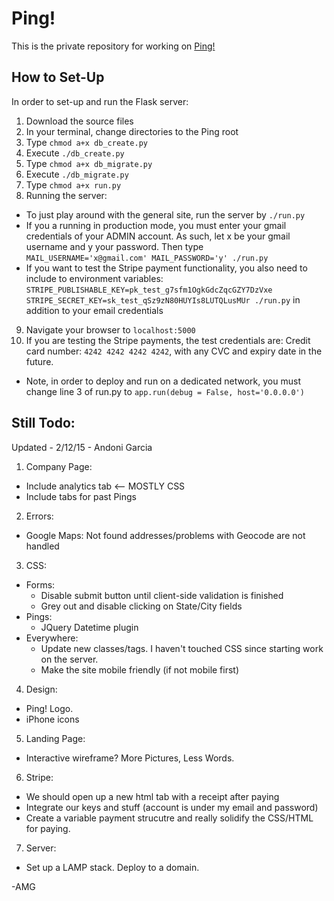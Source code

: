 # Ping!
This is the private repository for working on [Ping!](http://andonigarcia.github.io/Ping/static_websites/Website3)

## How to Set-Up
In order to set-up and run the Flask server:

1. Download the source files
2. In your terminal, change directories to the Ping root
3. Type `chmod a+x db_create.py`
4. Execute `./db_create.py`
5. Type `chmod a+x db_migrate.py`
6. Execute `./db_migrate.py`
7. Type `chmod a+x run.py`
8. Running the server:
  * To just play around with the general site, run the server by `./run.py`
  * If you a running in production mode, you must enter your gmail credentials of your ADMIN account. As such, let x be your gmail username and y your password. Then type `MAIL_USERNAME='x@gmail.com' MAIL_PASSWORD='y' ./run.py`
  * If you want to test the Stripe payment functionality, you also need to include to environment variables: `STRIPE_PUBLISHABLE_KEY=pk_test_g7sfm1OgkGdcZqcGZY7DzVxe STRIPE_SECRET_KEY=sk_test_qSz9zN80HUYIs8LUTQLusMUr ./run.py` in addition to your email credentials
9. Navigate your browser to `localhost:5000`
10. If you are testing the Stripe payments, the test credentials are: Credit card number: `4242 4242 4242 4242`, with any CVC and expiry date in the future.

* Note, in order to deploy and run on a dedicated network, you must change line 3 of run.py to `app.run(debug = False, host='0.0.0.0')`

## Still Todo:
Updated - 2/12/15 - Andoni Garcia

1. Company Page:
  * Include analytics tab <-- MOSTLY CSS
  * Include tabs for past Pings
2. Errors:
  * Google Maps:
    Not found addresses/problems with Geocode are not handled
3. CSS:
  * Forms:
  	- Disable submit button until client-side validation is finished
    - Grey out and disable clicking on State/City fields
  * Pings:
    - JQuery Datetime plugin
  * Everywhere:
    - Update new classes/tags. I haven't touched CSS since starting work
      on the server.
    - Make the site mobile friendly (if not mobile first)
4. Design:
  * Ping! Logo.
  * iPhone icons
5. Landing Page:
  * Interactive wireframe? More Pictures, Less Words.
6. Stripe:
  * We should open up a new html tab with a receipt after paying
  * Integrate our keys and stuff (account is under my email and password)
  * Create a variable payment strucutre and really solidify the CSS/HTML for paying.
7. Server:
  * Set up a LAMP stack. Deploy to a domain.

-AMG